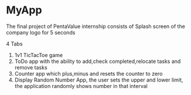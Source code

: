 # MyApp
The final project of PentaValue internship consists of
Splash screen of the company logo for 5 seconds

4 Tabs
1) 1v1 TicTacToe game
2) ToDo app with the ability to add,check completed,relocate tasks and remove tasks
3) Counter app which plus,minus and resets the counter to zero
4) Display Random Number App, the user sets the upper and lower limit, the application randomly shows number in that interval 
